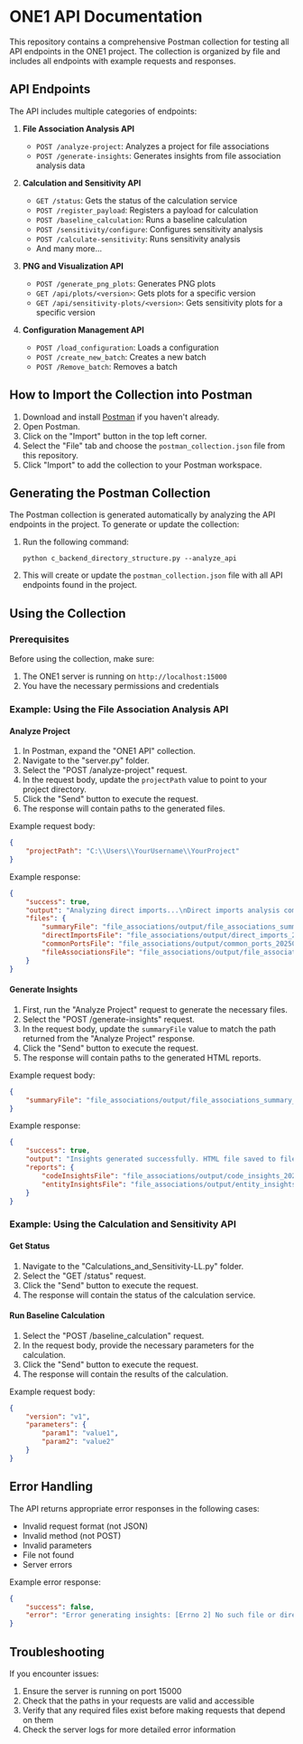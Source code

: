 # ONE1 API Documentation

This repository contains a comprehensive Postman collection for testing all API endpoints in the ONE1 project. The collection is organized by file and includes all endpoints with example requests and responses.

## API Endpoints

The API includes multiple categories of endpoints:

1. **File Association Analysis API**
   - `POST /analyze-project`: Analyzes a project for file associations
   - `POST /generate-insights`: Generates insights from file association analysis data

2. **Calculation and Sensitivity API**
   - `GET /status`: Gets the status of the calculation service
   - `POST /register_payload`: Registers a payload for calculation
   - `POST /baseline_calculation`: Runs a baseline calculation
   - `POST /sensitivity/configure`: Configures sensitivity analysis
   - `POST /calculate-sensitivity`: Runs sensitivity analysis
   - And many more...

3. **PNG and Visualization API**
   - `POST /generate_png_plots`: Generates PNG plots
   - `GET /api/plots/<version>`: Gets plots for a specific version
   - `GET /api/sensitivity-plots/<version>`: Gets sensitivity plots for a specific version

4. **Configuration Management API**
   - `POST /load_configuration`: Loads a configuration
   - `POST /create_new_batch`: Creates a new batch
   - `POST /Remove_batch`: Removes a batch

## How to Import the Collection into Postman

1. Download and install [Postman](https://www.postman.com/downloads/) if you haven't already.
2. Open Postman.
3. Click on the "Import" button in the top left corner.
4. Select the "File" tab and choose the `postman_collection.json` file from this repository.
5. Click "Import" to add the collection to your Postman workspace.

## Generating the Postman Collection

The Postman collection is generated automatically by analyzing the API endpoints in the project. To generate or update the collection:

1. Run the following command:
   ```
   python c_backend_directory_structure.py --analyze_api
   ```

2. This will create or update the `postman_collection.json` file with all API endpoints found in the project.

## Using the Collection

### Prerequisites

Before using the collection, make sure:

1. The ONE1 server is running on `http://localhost:15000`
2. You have the necessary permissions and credentials

### Example: Using the File Association Analysis API

#### Analyze Project

1. In Postman, expand the "ONE1 API" collection.
2. Navigate to the "server.py" folder.
3. Select the "POST /analyze-project" request.
4. In the request body, update the `projectPath` value to point to your project directory.
5. Click the "Send" button to execute the request.
6. The response will contain paths to the generated files.

Example request body:
```json
{
    "projectPath": "C:\\Users\\YourUsername\\YourProject"
}
```

Example response:
```json
{
    "success": true,
    "output": "Analyzing direct imports...\nDirect imports analysis complete. Output saved to file_associations/output/direct_imports_20250429_145846.json\nAnalyzing common ports...\nCommon ports analysis complete. Output saved to file_associations/output/common_ports_20250429_145846.json\nAnalyzing other file associations...\nFile associations analysis complete. Output saved to file_associations/output/file_associations_20250429_145846.json\nSummary report created at file_associations/output/file_associations_summary_20250429_145846.json\n\nGenerating file-level code insights...\nInteractive file-level HTML report generated at file_associations/output/code_insights_20250429_145846.html\n\nGenerating code entity insights...\nEntity insights saved to file_associations/output/entity_insights_20250429_145846.json\nInteractive entity relationship report generated at file_associations/output/entity_insights_20250429_145846.html",
    "files": {
        "summaryFile": "file_associations/output/file_associations_summary_20250429_145846.json",
        "directImportsFile": "file_associations/output/direct_imports_20250429_145846.json",
        "commonPortsFile": "file_associations/output/common_ports_20250429_145846.json",
        "fileAssociationsFile": "file_associations/output/file_associations_20250429_145846.json"
    }
}
```

#### Generate Insights

1. First, run the "Analyze Project" request to generate the necessary files.
2. Select the "POST /generate-insights" request.
3. In the request body, update the `summaryFile` value to match the path returned from the "Analyze Project" response.
4. Click the "Send" button to execute the request.
5. The response will contain paths to the generated HTML reports.

Example request body:
```json
{
    "summaryFile": "file_associations/output/file_associations_summary_20250429_145846.json"
}
```

Example response:
```json
{
    "success": true,
    "output": "Insights generated successfully. HTML file saved to file_associations/output/code_insights_20250429_150112.html\nOpening the HTML file in the default browser...\n",
    "reports": {
        "codeInsightsFile": "file_associations/output/code_insights_20250429_150112.html",
        "entityInsightsFile": "file_associations/output/entity_insights_20250429_150112.html"
    }
}
```

### Example: Using the Calculation and Sensitivity API

#### Get Status

1. Navigate to the "Calculations_and_Sensitivity-LL.py" folder.
2. Select the "GET /status" request.
3. Click the "Send" button to execute the request.
4. The response will contain the status of the calculation service.

#### Run Baseline Calculation

1. Select the "POST /baseline_calculation" request.
2. In the request body, provide the necessary parameters for the calculation.
3. Click the "Send" button to execute the request.
4. The response will contain the results of the calculation.

Example request body:
```json
{
    "version": "v1",
    "parameters": {
        "param1": "value1",
        "param2": "value2"
    }
}
```

## Error Handling

The API returns appropriate error responses in the following cases:

- Invalid request format (not JSON)
- Invalid method (not POST)
- Invalid parameters
- File not found
- Server errors

Example error response:

```json
{
    "success": false,
    "error": "Error generating insights: [Errno 2] No such file or directory: 'invalid/path/to/summary.json'"
}
```

## Troubleshooting

If you encounter issues:

1. Ensure the server is running on port 15000
2. Check that the paths in your requests are valid and accessible
3. Verify that any required files exist before making requests that depend on them
4. Check the server logs for more detailed error information